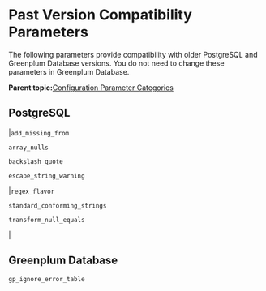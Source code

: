 # Past Version Compatibility Parameters 

The following parameters provide compatibility with older PostgreSQL and Greenplum Database versions. You do not need to change these parameters in Greenplum Database.

**Parent topic:**[Configuration Parameter Categories](../topics/g-configuration-parameter-categories.html)

## PostgreSQL 

|`add_missing_from`

 `array_nulls`

 `backslash_quote`

 `escape_string_warning`

|`regex_flavor`

 `standard_conforming_strings`

 `transform_null_equals`

|

## Greenplum Database 

`gp_ignore_error_table`

